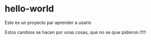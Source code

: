 # hello-world
Este es un proyecto par aprender a usarlo


Estos cambios se hacen por unas cosas, que no se quw pidieron.!!!!!
